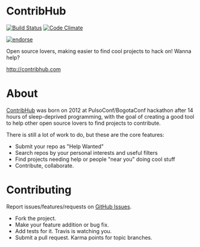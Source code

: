 # ContribHub
[![Build Status](https://secure.travis-ci.org/orendon/contrib-hub.png?branch=master)](https://travis-ci.org/orendon/contrib-hub)
[![Code Climate](https://codeclimate.com/badge.png)](https://codeclimate.com/github/orendon/contrib-hub)

[![endorse](http://api.coderwall.com/orendon/endorsecount.png)](http://coderwall.com/orendon)

Open source lovers, making easier to find cool projects to hack on! Wanna help?

http://contribhub.com

# About
[ContribHub](http://contribhub.com) was born on 2012 at PulsoConf/BogotaConf hackathon after 14 hours of sleep-deprived programming, with the goal of creating a good tool to help other open source lovers to find projects to contribute.

There is still a lot of work to do, but these are the core features:
* Submit your repo as "Help Wanted"
* Search repos by your personal interests and useful filters
* Find projects needing help or people "near you" doing cool stuff
* Contribute, collaborate.

# Contributing
Report issues/features/requests on [GitHub Issues](http://github.com/orendon/contrib-hub/issues).

* Fork the project.
* Make your feature addition or bug fix.
* Add tests for it. Travis is watching you.
* Submit a pull request. Karma points for topic branches.
